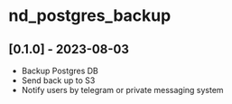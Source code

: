 <!--

All notable changes to this project will be documented in this file.

The format is based on [Keep a Changelog](https://keepachangelog.com/en/1.0.0/),
and this project adheres to [Semantic Versioning](https://semver.org/spec/v2.0.0.html).

Stub:
## [Unreleased] - YYYY-MM-DD
### Added
### Changed
### Deprecated
### Removed
### Fixed
### Security

-->

# nd_postgres_backup

## [0.1.0] - 2023-08-03
- Backup Postgres DB
- Send back up to S3
- Notify users by telegram or private messaging system